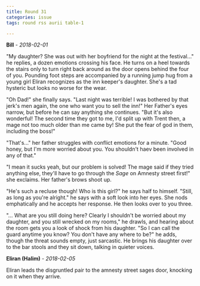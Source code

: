 ```yaml
---
title: Round 31
categories: issue
tags: round rss aurii table-1

---
```


**Bill** - *2018-02-01*

"My daughter? She was out with her boyfriend for the night at the festival..." he replies, a dozen emotions crossing his face. He turns on a heel towards the stairs only to turn right back around as the door opens behind the four of you. Pounding foot steps are accompanied by a running jump hug from a young girl Eliran recognizes as the inn keeper's daughter. She's a tad hysteric but looks no worse for the wear. 

"Oh Dad!" she finally says. "Last night was terrible! I was bothered by that jerk's men again, the one who want you to sell the inn!" Her Father's eyes narrow, but before he can say anything she continues. "But it's also wonderful! The second time they got to me, I'd split up with Trent then, a mage not too much older than me came by! She put the fear of god in them, including the boss!" 

"That's..." her father struggles with conflict emotions for a minute. "Good honey, but I'm more worried about you. You shouldn't haev been involved in any of that." 

"I mean it sucks yeah, but our problem is solved! The mage said if they tried anything else, they'll have to go through the *Sage* on Amnesty street first!" she exclaims. Her father's brows shoot up.

"He's such a recluse though! Who is this girl?" he says half to himself. "Still, as long as you're alright." he says with a soft look into her eyes. She nods emphatically and he accepts her response. He then looks over to you three. 

"... What are you still doing here? Clearly I shouldn't be worried about my daughter, and you still wrecked on my rooms," he drawls, and hearing about the room gets you a look of shock from his daughter. "So I can call the guard anytime you know? You don't have any where to be?" he adds, though the threat sounds empty, just sarcastic. He brings his daughter over to the bar stools and they sit down, talking in quieter voices.

**Eliran (Halim)** - *2018-02-05*

Eliran leads the disgruntled pair to the amnesty street sages door, knocking on it when they arrive.



<!-- re.findall('a.*?(?=a|$)', t+'x') -->